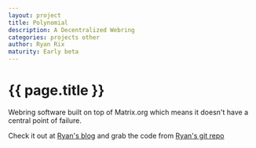```yaml
---
layout: project
title: Polynomial
description: A Decentralized Webring
categories: projects other
author: Ryan Rix
maturity: Early beta
---
```


# {{ page.title }}
Webring software built on top of Matrix.org which means it doesn't have a central point of failure.

Check it out at [Ryan's blog](http://whatthefuck.computer/blog/2015/12/06/polynomial-a-decentralized-webring/) and grab the code from [Ryan's git repo](https://fort.kickass.systems/git/rrix/polynomial)
